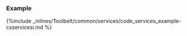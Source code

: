 <!-- usedin: [ _legacy_docker/Toolbelt] - post: -->


### Example



{%include _inlines/Toolbelt/common/services/code_services_example-cxservicesi.md %}




